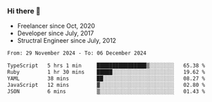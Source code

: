 ### Hi there 👋

- Freelancer since Oct, 2020
- Developer since July, 2017
- Structral Engineer since July, 2012

<!--START_SECTION:waka-->

```txt
From: 29 November 2024 - To: 06 December 2024

TypeScript   5 hrs 1 min     ████████████████▒░░░░░░░░   65.38 %
Ruby         1 hr 30 mins    █████░░░░░░░░░░░░░░░░░░░░   19.62 %
YAML         38 mins         ██░░░░░░░░░░░░░░░░░░░░░░░   08.27 %
JavaScript   12 mins         ▓░░░░░░░░░░░░░░░░░░░░░░░░   02.80 %
JSON         6 mins          ▒░░░░░░░░░░░░░░░░░░░░░░░░   01.43 %
```

<!--END_SECTION:waka-->
